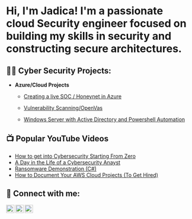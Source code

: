 <h1>Hi, I'm Jadica! I'm a passionate cloud Security engineer focused on building my skills in security and constructing secure architectures. 
<h2>👨‍💻 Cyber Security Projects:</h2>

- <b>Azure/Cloud Projects</b>
  - [Creating a live SOC / Honeynet in Azure](https://github.com/Knighthawk76/Azure-Honeynet)
 
  - [Vulnerability Scanning/OpenVas](https://github.com/Knighthawk76/Vulnerability-Scanning)
  - [Windows Server with Active Directory and Powershell Automation](https://github.com/Knighthawk76/Windows-Server-With-Active-Directory-)
<h2>📺 Popular YouTube Videos</h2>

- [How to get into Cybersecurity Starting From Zero](https://www.youtube.com/watch?v=a83ASGn_V_s)
- [A Day in the Life of a Cybersecurity Anayst](https://www.youtube.com/watch?v=uHy3oM7NnoU)
- [Ransomware Demonstration (C#)](https://www.youtube.com/watch?v=OfvdQeh79s0)
- [How to Document Your AWS Cloud Projects (To Get Hired)](https://www.youtube.com/watch?v=bBo8iF7SjpY)

<h2> 🤳 Connect with me:</h2>

[<img align="left" alt="JoshMadakor | Twitter" width="22px" src="https://cdn.jsdelivr.net/npm/simple-icons@v3/icons/twitter.svg" />][twitter]
[<img align="left" alt="JoshMadakor | LinkedIn" width="22px" src="https://cdn.jsdelivr.net/npm/simple-icons@v3/icons/linkedin.svg" />][linkedin]
[<img align="left" alt="JoshMadakor | Instagram" width="22px" src="https://cdn.jsdelivr.net/npm/simple-icons@v3/icons/instagram.svg" />][instagram]

[twitter]: https://twitter.com/jblade1
[instagram]: https://www.instagram.com/jblade1/
[linkedin]: https://linkedin.com/in/jadicamurray

